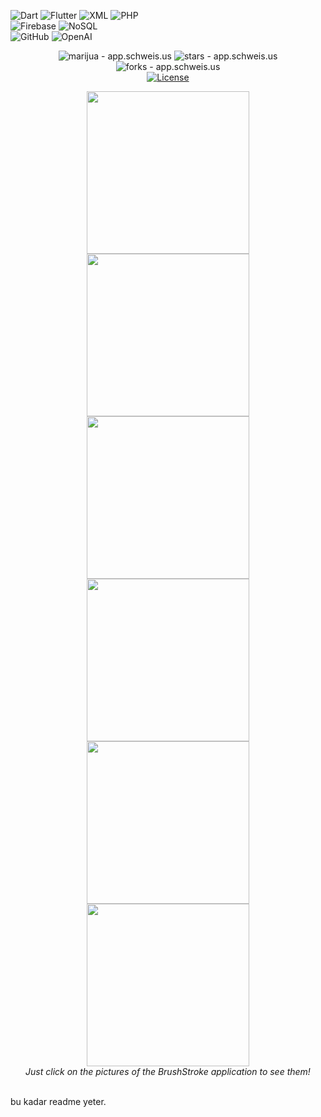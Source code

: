 ![Dart](https://img.shields.io/badge/-Dart-333333?style=flat&logo=DART)
![Flutter](https://img.shields.io/badge/-Flutter-333333?style=flat&logo=Flutter&logoColor=1572B6)
![XML](https://img.shields.io/badge/-XML-333333?style=flat&logo=XML)
![PHP](https://img.shields.io/badge/-PHP-333333?style=flat&logo=php)
<br>
![Firebase](https://img.shields.io/badge/-Firebase-333333?style=flat&logo=firebase)
![NoSQL](https://img.shields.io/badge/-NoSQL-333333?style=flat&logo=NoSQL)
<br>
![GitHub](https://img.shields.io/badge/-GitHub-333333?style=flat&logo=github)
![OpenAI](https://img.shields.io/badge/-OpenAI-333333?style=flat&logo=openai)
<p align="center">
    <img src="https://img.shields.io/static/v1?label=enderjua&message=brushstroke&color=ff3366&logo=github" alt="marijua - app.schweis.us">
    <img src="https://img.shields.io/github/stars/enderjua/brushstroke?style=social" alt="stars - app.schweis.us">
    <img src="https://img.shields.io/github/forks/enderjua/brushstroke?style=social" alt="forks - app.schweis.us"><br />
    <a href="https://github.com/enderjua/brushstroke/blob/main/LICENSE"><img src="https://img.shields.io/badge/License-GPL3-ff3366" alt="License"></a>
</p>



<div align="center">
<a href="https://github.com/Enderjua/BrushStroke/assets/120639059/c79dda7e-f558-4f9d-82c4-9a5e8fdc0691" target="_blank"><img src="https://github.com/Enderjua/BrushStroke/assets/120639059/c79dda7e-f558-4f9d-82c4-9a5e8fdc0691" width="260" /></a>
<a href="https://github.com/Enderjua/BrushStroke/assets/120639059/bdc3843d-897b-479c-b5a4-0ff5ea8ce1ea" target="_blank"><img src="https://github.com/Enderjua/BrushStroke/assets/120639059/bdc3843d-897b-479c-b5a4-0ff5ea8ce1ea" width="260" /></a>
<a href="https://github.com/Enderjua/BrushStroke/assets/120639059/07bf960c-7cf3-47b8-ac58-252f29e897f3" target="_blank"><img src="https://github.com/Enderjua/BrushStroke/assets/120639059/07bf960c-7cf3-47b8-ac58-252f29e897f3" width="260" /></a>
<br />
<a href="https://github.com/Enderjua/BrushStroke/assets/120639059/f2f5de62-9a10-489e-a31c-82a9844a1864" target="_blank"><img src="https://github.com/Enderjua/BrushStroke/assets/120639059/f2f5de62-9a10-489e-a31c-82a9844a1864" width="260" /></a>
<a href="https://github.com/Enderjua/BrushStroke/assets/120639059/57f062b4-682b-4fd4-b5e3-23af0e3c8219" target="_blank"><img src="https://github.com/Enderjua/BrushStroke/assets/120639059/57f062b4-682b-4fd4-b5e3-23af0e3c8219" width="260" /></a>
<a href="https://github.com/Enderjua/BrushStroke/assets/120639059/eb5a7345-eff0-43e3-a9b3-0eedc6429278" target="_blank"><img src="https://github.com/Enderjua/BrushStroke/assets/120639059/eb5a7345-eff0-43e3-a9b3-0eedc6429278" width="260" /></a>
<br />
<em>Just click on the pictures of the BrushStroke application to see them!</em>
</div><br />


bu kadar readme yeter.
